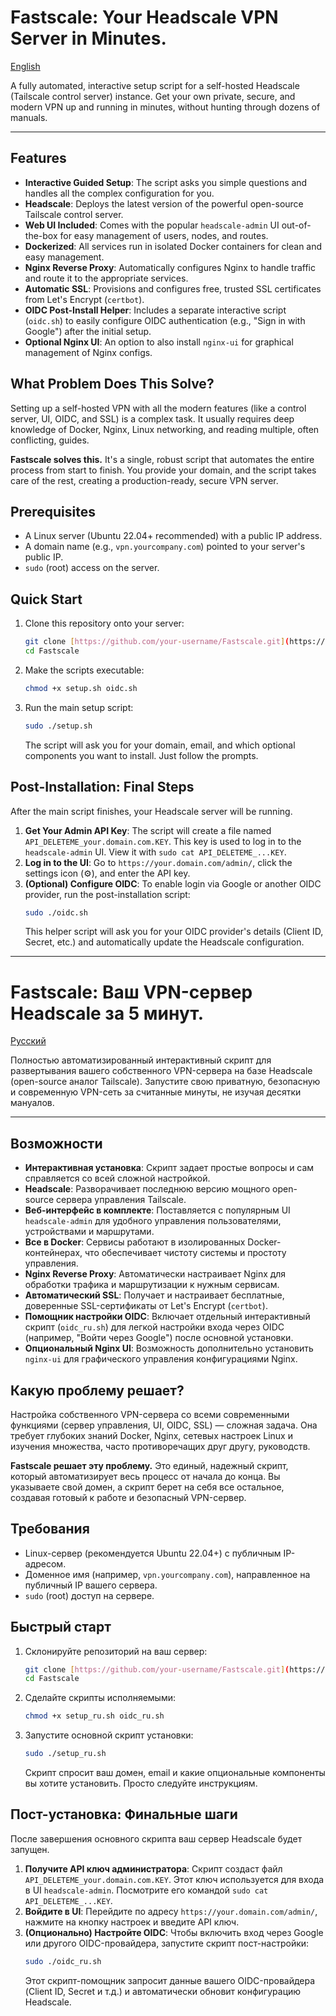 # Fastscale: Your Headscale VPN Server in Minutes.

[English](#english)

A fully automated, interactive setup script for a self-hosted Headscale (Tailscale control server) instance. Get your own private, secure, and modern VPN up and running in minutes, without hunting through dozens of manuals.

---
<a name="english"></a>

## Features

* **Interactive Guided Setup**: The script asks you simple questions and handles all the complex configuration for you.
* **Headscale**: Deploys the latest version of the powerful open-source Tailscale control server.
* **Web UI Included**: Comes with the popular `headscale-admin` UI out-of-the-box for easy management of users, nodes, and routes.
* **Dockerized**: All services run in isolated Docker containers for clean and easy management.
* **Nginx Reverse Proxy**: Automatically configures Nginx to handle traffic and route it to the appropriate services.
* **Automatic SSL**: Provisions and configures free, trusted SSL certificates from Let's Encrypt (`certbot`).
* **OIDC Post-Install Helper**: Includes a separate interactive script (`oidc.sh`) to easily configure OIDC authentication (e.g., "Sign in with Google") after the initial setup.
* **Optional Nginx UI**: An option to also install `nginx-ui` for graphical management of Nginx configs.

## What Problem Does This Solve?

Setting up a self-hosted VPN with all the modern features (like a control server, UI, OIDC, and SSL) is a complex task. It usually requires deep knowledge of Docker, Nginx, Linux networking, and reading multiple, often conflicting, guides.

**Fastscale solves this.** It's a single, robust script that automates the entire process from start to finish. You provide your domain, and the script takes care of the rest, creating a production-ready, secure VPN server.

## Prerequisites

* A Linux server (Ubuntu 22.04+ recommended) with a public IP address.
* A domain name (e.g., `vpn.yourcompany.com`) pointed to your server's public IP.
* `sudo` (root) access on the server.

## Quick Start

1.  Clone this repository onto your server:
    ```bash
    git clone [https://github.com/your-username/Fastscale.git](https://github.com/your-username/Fastscale.git)
    cd Fastscale
    ```

2.  Make the scripts executable:
    ```bash
    chmod +x setup.sh oidc.sh
    ```

3.  Run the main setup script:
    ```bash
    sudo ./setup.sh
    ```
    The script will ask you for your domain, email, and which optional components you want to install. Just follow the prompts.

## Post-Installation: Final Steps

After the main script finishes, your Headscale server will be running.

1.  **Get Your Admin API Key**: The script will create a file named `API_DELETEME_your.domain.com.KEY`. This key is used to log in to the `headscale-admin` UI. View it with `sudo cat API_DELETEME_...KEY`.
2.  **Log in to the UI**: Go to `https://your.domain.com/admin/`, click the settings icon (⚙️), and enter the API key.
3.  **(Optional) Configure OIDC**: To enable login via Google or another OIDC provider, run the post-installation script:
    ```bash
    sudo ./oidc.sh
    ```
    This helper script will ask you for your OIDC provider's details (Client ID, Secret, etc.) and automatically update the Headscale configuration.

---
<a name="русский"></a>

# Fastscale: Ваш VPN-сервер Headscale за 5 минут.

[Русский](#русский)

Полностью автоматизированный интерактивный скрипт для развертывания вашего собственного VPN-сервера на базе Headscale (open-source аналог Tailscale). Запустите свою приватную, безопасную и современную VPN-сеть за считанные минуты, не изучая десятки мануалов.

---

## Возможности

* **Интерактивная установка**: Скрипт задает простые вопросы и сам справляется со всей сложной настройкой.
* **Headscale**: Разворачивает последнюю версию мощного open-source сервера управления Tailscale.
* **Веб-интерфейс в комплекте**: Поставляется с популярным UI `headscale-admin` для удобного управления пользователями, устройствами и маршрутами.
* **Все в Docker**: Сервисы работают в изолированных Docker-контейнерах, что обеспечивает чистоту системы и простоту управления.
* **Nginx Reverse Proxy**: Автоматически настраивает Nginx для обработки трафика и маршрутизации к нужным сервисам.
* **Автоматический SSL**: Получает и настраивает бесплатные, доверенные SSL-сертификаты от Let's Encrypt (`certbot`).
* **Помощник настройки OIDC**: Включает отдельный интерактивный скрипт (`oidc_ru.sh`) для легкой настройки входа через OIDC (например, "Войти через Google") после основной установки.
* **Опциональный Nginx UI**: Возможность дополнительно установить `nginx-ui` для графического управления конфигурациями Nginx.

## Какую проблему решает?

Настройка собственного VPN-сервера со всеми современными функциями (сервер управления, UI, OIDC, SSL) — сложная задача. Она требует глубоких знаний Docker, Nginx, сетевых настроек Linux и изучения множества, часто противоречащих друг другу, руководств.

**Fastscale решает эту проблему.** Это единый, надежный скрипт, который автоматизирует весь процесс от начала до конца. Вы указываете свой домен, а скрипт берет на себя все остальное, создавая готовый к работе и безопасный VPN-сервер.

## Требования

* Linux-сервер (рекомендуется Ubuntu 22.04+) с публичным IP-адресом.
* Доменное имя (например, `vpn.yourcompany.com`), направленное на публичный IP вашего сервера.
* `sudo` (root) доступ на сервере.

## Быстрый старт

1.  Склонируйте репозиторий на ваш сервер:
    ```bash
    git clone [https://github.com/your-username/Fastscale.git](https://github.com/your-username/Fastscale.git)
    cd Fastscale
    ```

2.  Сделайте скрипты исполняемыми:
    ```bash
    chmod +x setup_ru.sh oidc_ru.sh
    ```

3.  Запустите основной скрипт установки:
    ```bash
    sudo ./setup_ru.sh
    ```
    Скрипт спросит ваш домен, email и какие опциональные компоненты вы хотите установить. Просто следуйте инструкциям.

## Пост-установка: Финальные шаги

После завершения основного скрипта ваш сервер Headscale будет запущен.

1.  **Получите API ключ администратора**: Скрипт создаст файл `API_DELETEME_your.domain.com.KEY`. Этот ключ используется для входа в UI `headscale-admin`. Посмотрите его командой `sudo cat API_DELETEME_...KEY`.
2.  **Войдите в UI**: Перейдите по адресу `https://your.domain.com/admin/`, нажмите на кнопку настроек и введите API ключ.
3.  **(Опционально) Настройте OIDC**: Чтобы включить вход через Google или другого OIDC-провайдера, запустите скрипт пост-настройки:
    ```bash
    sudo ./oidc_ru.sh
    ```
    Этот скрипт-помощник запросит данные вашего OIDC-провайдера (Client ID, Secret и т.д.) и автоматически обновит конфигурацию Headscale.
